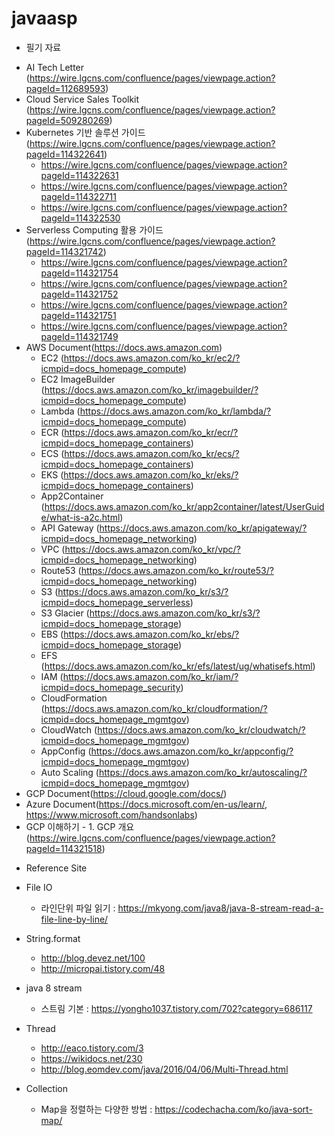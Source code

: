 # javaasp

* 필기 자료

- AI Tech Letter (https://wire.lgcns.com/confluence/pages/viewpage.action?pageId=112689593)
- Cloud Service Sales Toolkit (https://wire.lgcns.com/confluence/pages/viewpage.action?pageId=509280269)
- Kubernetes 기반 솔루션 가이드 (https://wire.lgcns.com/confluence/pages/viewpage.action?pageId=114322641)
  - https://wire.lgcns.com/confluence/pages/viewpage.action?pageId=114322631
  - https://wire.lgcns.com/confluence/pages/viewpage.action?pageId=114322711
  - https://wire.lgcns.com/confluence/pages/viewpage.action?pageId=114322530
- Serverless Computing 활용 가이드 (https://wire.lgcns.com/confluence/pages/viewpage.action?pageId=114321742)
  - https://wire.lgcns.com/confluence/pages/viewpage.action?pageId=114321754
  - https://wire.lgcns.com/confluence/pages/viewpage.action?pageId=114321752
  - https://wire.lgcns.com/confluence/pages/viewpage.action?pageId=114321751
  - https://wire.lgcns.com/confluence/pages/viewpage.action?pageId=114321749
- AWS Document(https://docs.aws.amazon.com)
  - EC2 (https://docs.aws.amazon.com/ko_kr/ec2/?icmpid=docs_homepage_compute)
  - EC2 ImageBuilder (https://docs.aws.amazon.com/ko_kr/imagebuilder/?icmpid=docs_homepage_compute)
  - Lambda (https://docs.aws.amazon.com/ko_kr/lambda/?icmpid=docs_homepage_compute)
  - ECR (https://docs.aws.amazon.com/ko_kr/ecr/?icmpid=docs_homepage_containers)
  - ECS (https://docs.aws.amazon.com/ko_kr/ecs/?icmpid=docs_homepage_containers)
  - EKS (https://docs.aws.amazon.com/ko_kr/eks/?icmpid=docs_homepage_containers)
  - App2Container (https://docs.aws.amazon.com/ko_kr/app2container/latest/UserGuide/what-is-a2c.html)
  - API Gateway (https://docs.aws.amazon.com/ko_kr/apigateway/?icmpid=docs_homepage_networking)
  - VPC (https://docs.aws.amazon.com/ko_kr/vpc/?icmpid=docs_homepage_networking)
  - Route53 (https://docs.aws.amazon.com/ko_kr/route53/?icmpid=docs_homepage_networking)
  - S3 (https://docs.aws.amazon.com/ko_kr/s3/?icmpid=docs_homepage_serverless)
  - S3 Glacier (https://docs.aws.amazon.com/ko_kr/s3/?icmpid=docs_homepage_storage)
  - EBS (https://docs.aws.amazon.com/ko_kr/ebs/?icmpid=docs_homepage_storage)
  - EFS (https://docs.aws.amazon.com/ko_kr/efs/latest/ug/whatisefs.html)
  - IAM (https://docs.aws.amazon.com/ko_kr/iam/?icmpid=docs_homepage_security)
  - CloudFormation (https://docs.aws.amazon.com/ko_kr/cloudformation/?icmpid=docs_homepage_mgmtgov)
  - CloudWatch (https://docs.aws.amazon.com/ko_kr/cloudwatch/?icmpid=docs_homepage_mgmtgov)
  - AppConfig (https://docs.aws.amazon.com/ko_kr/appconfig/?icmpid=docs_homepage_mgmtgov)
  - Auto Scaling (https://docs.aws.amazon.com/ko_kr/autoscaling/?icmpid=docs_homepage_mgmtgov)
- GCP Document(https://cloud.google.com/docs/)
- Azure Document(https://docs.microsoft.com/en-us/learn/, https://www.microsoft.com/handsonlabs)
- GCP 이해하기 - 1. GCP 개요 (https://wire.lgcns.com/confluence/pages/viewpage.action?pageId=114321518)
 


* Reference Site

- File IO
  - 라인단위 파일 읽기 : https://mkyong.com/java8/java-8-stream-read-a-file-line-by-line/

- String.format
  - http://blog.devez.net/100
  - http://micropai.tistory.com/48

- java 8 stream
  - 스트림 기본 : https://yongho1037.tistory.com/702?category=686117
  
  
- Thread
  - http://eaco.tistory.com/3
  - https://wikidocs.net/230
  - http://blog.eomdev.com/java/2016/04/06/Multi-Thread.html

- Collection
  - Map을 정렬하는 다양한 방법 : https://codechacha.com/ko/java-sort-map/
